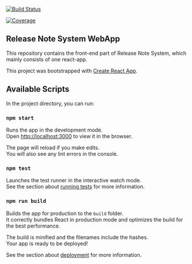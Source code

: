 [![Build Status](https://dev.azure.com/ReleaseNoteSystem/Release%20Note%20System/_apis/build/status/TeamNatron.ReleaseNotes-WebApp?branchName=develop)](https://dev.azure.com/ReleaseNoteSystem/Release%20Note%20System/_build/latest?definitionId=4&branchName=develop)


[![Coverage](https://img.shields.io/azure-devops/coverage/ReleaseNoteSystem/Release%20Note%20System/4/develop)](https://dev.azure.com/ReleaseNoteSystem/Release%20Note%20System/_build?definitionId=4&_a=summary&view=ms.vss-pipelineanalytics-web.new-build-definition-pipeline-analytics-view-cardmetrics)


## Release Note System WebApp
This repository contains the front-end part of Release Note System, which mainly consists of one react-app.


This project was bootstrapped with [Create React App](https://github.com/facebook/create-react-app).

## Available Scripts

In the project directory, you can run:

### `npm start`

Runs the app in the development mode.<br />
Open [http://localhost:3000](http://localhost:3000) to view it in the browser.

The page will reload if you make edits.<br />
You will also see any lint errors in the console.

### `npm test`

Launches the test runner in the interactive watch mode.<br />
See the section about [running tests](https://facebook.github.io/create-react-app/docs/running-tests) for more information.

### `npm run build`

Builds the app for production to the `build` folder.<br />
It correctly bundles React in production mode and optimizes the build for the best performance.

The build is minified and the filenames include the hashes.<br />
Your app is ready to be deployed!

See the section about [deployment](https://facebook.github.io/create-react-app/docs/deployment) for more information.
